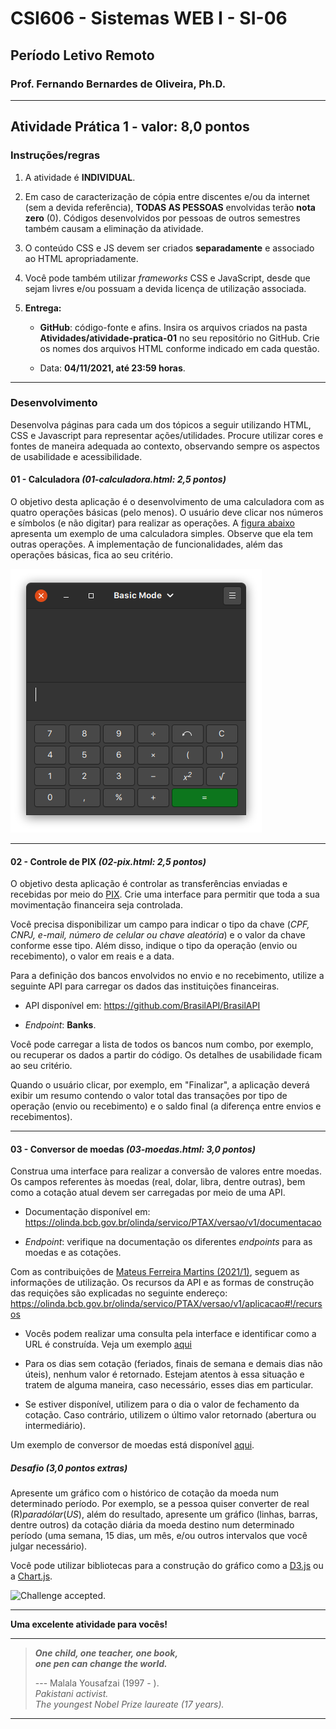 # CSI606 - Sistemas WEB I - SI-06
## Período Letivo Remoto
### Prof. Fernando Bernardes de Oliveira, Ph.D.

---

## **Atividade Prática 1 - valor: 8,0 pontos**

### Instruções/regras

1.  A atividade é **INDIVIDUAL**.

2.  Em caso de caracterização de cópia entre discentes e/ou da internet
    (sem a devida referência), **TODAS AS PESSOAS** envolvidas terão
    **nota zero** (0). Códigos desenvolvidos por pessoas de outros
    semestres também causam a eliminação da atividade.

3.  O conteúdo CSS e JS devem ser criados **separadamente** e associado
    ao HTML apropriadamente.

4.  Você pode também utilizar *frameworks* CSS e JavaScript, desde que
    sejam livres e/ou possuam a devida licença de utilização associada.

5.  **Entrega:**

    - **GitHub**: código-fonte e afins. Insira os arquivos criados na pasta **Atividades/atividade-pratica-01** no seu repositório no GitHub. Crie os nomes dos arquivos HTML conforme indicado em cada questão.

    - Data: **04/11/2021, até 23:59 horas**.

---

### Desenvolvimento

Desenvolva páginas para cada um dos tópicos a seguir utilizando HTML, CSS e Javascript para representar ações/utilidades. Procure utilizar cores e fontes de maneira adequada ao contexto, observando sempre os aspectos de usabilidade e acessibilidade.

#### **01 - Calculadora** *(01-calculadora.html: 2,5 pontos)*

O objetivo desta aplicação é o desenvolvimento de uma calculadora com as quatro operações básicas (pelo menos). O usuário deve clicar nos números e símbolos (e não digitar) para realizar as operações. A [figura abaixo](./img/calculadora-gnome-ubuntu.png) apresenta um exemplo de uma calculadora simples. Observe que ela tem outras operações. A implementação de funcionalidades, além das operações básicas, fica ao seu critério.

![image](./img/calculadora-gnome-ubuntu.png)

---

#### **02 - Controle de PIX** *(02-pix.html: 2,5 pontos)*

O objetivo desta aplicação é controlar as transferências enviadas e recebidas por meio do [PIX](https://www.bcb.gov.br/estabilidadefinanceira/pix). Crie uma interface para permitir que toda a sua movimentação financeira seja controlada.

Você precisa disponibilizar um campo para indicar o tipo da chave (*CPF, CNPJ, e-mail, número de celular ou chave aleatória*) e o valor da chave conforme esse tipo. Além disso, indique o tipo da operação (envio ou recebimento), o valor em reais e a data.

Para a definição dos bancos envolvidos no envio e no recebimento, utilize a seguinte API para carregar os dados das instituições financeiras.

- API disponível em: <https://github.com/BrasilAPI/BrasilAPI>

- *Endpoint*: **Banks**.

Você pode carregar a lista de todos os bancos num combo, por exemplo, ou recuperar os dados a partir do código. Os detalhes de usabilidade ficam ao seu critério.

Quando o usuário clicar, por exemplo, em "Finalizar", a aplicação deverá exibir um resumo contendo o valor total das transações por tipo de operação (envio ou recebimento) e o saldo final (a diferença entre envios e recebimentos).

---

#### **03 - Conversor de moedas** *(03-moedas.html: 3,0 pontos)*

Construa uma interface para realizar a conversão de valores entre moedas. Os campos referentes às moedas (real, dolar, libra, dentre outras), bem como a cotação atual devem ser carregadas por meio de uma API. 

- Documentação disponível em: <https://olinda.bcb.gov.br/olinda/servico/PTAX/versao/v1/documentacao>

- *Endpoint*: verifique na documentação os diferentes *endpoints* para as moedas e as cotações.

Com as contribuições de [Mateus Ferreira Martins (2021/1)](https://github.com/Marttins23/), seguem as informações de utilização. Os recursos da API e as formas de construção das requições são explicadas no seguinte endereço: <https://olinda.bcb.gov.br/olinda/servico/PTAX/versao/v1/aplicacao#!/recursos>

- Vocês podem realizar uma consulta pela interface e identificar como a URL é construída. Veja um exemplo [aqui](https://olinda.bcb.gov.br/olinda/servico/PTAX/versao/v1/aplicacao#!/recursos/Moedas)

- Para os dias sem cotação (feriados, finais de semana e demais dias não úteis), nenhum valor é retornado. Estejam atentos à essa situação e tratem de alguma maneira, caso necessário, esses dias em particular.

- Se estiver disponível, utilizem para o dia o valor de fechamento da cotação. Caso contrário, utilizem o último valor retornado (abertura ou intermediário).

Um exemplo de conversor de moedas está disponível [aqui](https://www.bcb.gov.br/conversao).

##### **Desafio** *(3,0 pontos extras)*

Apresente um gráfico com o histórico de cotação da moeda num determinado período. Por exemplo, se a pessoa quiser converter de real (R$) para dólar (US$), além do resultado, apresente um gráfico (linhas, barras, dentre outros) da cotação diária da moeda destino num determinado período (uma semana, 15 dias, um mês, e/ou outros intervalos que você julgar necessário).

Você pode utilizar bibliotecas para a construção do gráfico como a [D3.js](https://d3js.org/) ou a [Chart.js](https://www.chartjs.org/).

![Challenge accepted.](https://media.giphy.com/media/l0MYARc0SccV4pERO/giphy.gif)

---

**Uma excelente atividade para vocês!**

---

> ***One child, one teacher, one book,***  
> ***one pen can change the world.***  
>  
> --- Malala Yousafzai (1997 - ).  
> *Pakistani activist.*  
> *The youngest Nobel Prize laureate (17 years).*  

---